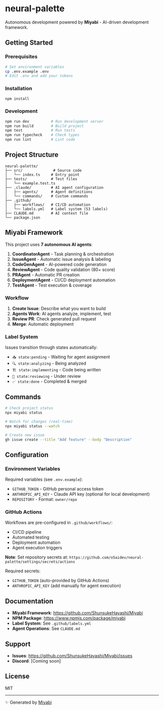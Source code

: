 # neural-palette

Autonomous development powered by **Miyabi** - AI-driven development framework.

## Getting Started

### Prerequisites

```bash
# Set environment variables
cp .env.example .env
# Edit .env and add your tokens
```

### Installation

```bash
npm install
```

### Development

```bash
npm run dev          # Run development server
npm run build        # Build project
npm test             # Run tests
npm run typecheck    # Check types
npm run lint         # Lint code
```

## Project Structure

```
neural-palette/
├── src/              # Source code
│   └── index.ts     # Entry point
├── tests/           # Test files
│   └── example.test.ts
├── .claude/         # AI agent configuration
│   ├── agents/      # Agent definitions
│   └── commands/    # Custom commands
├── .github/
│   ├── workflows/   # CI/CD automation
│   └── labels.yml   # Label system (53 labels)
├── CLAUDE.md        # AI context file
└── package.json
```

## Miyabi Framework

This project uses **7 autonomous AI agents**:

1. **CoordinatorAgent** - Task planning & orchestration
2. **IssueAgent** - Automatic issue analysis & labeling
3. **CodeGenAgent** - AI-powered code generation
4. **ReviewAgent** - Code quality validation (80+ score)
5. **PRAgent** - Automatic PR creation
6. **DeploymentAgent** - CI/CD deployment automation
7. **TestAgent** - Test execution & coverage

### Workflow

1. **Create Issue**: Describe what you want to build
2. **Agents Work**: AI agents analyze, implement, test
3. **Review PR**: Check generated pull request
4. **Merge**: Automatic deployment

### Label System

Issues transition through states automatically:

- `📥 state:pending` - Waiting for agent assignment
- `🔍 state:analyzing` - Being analyzed
- `🏗️ state:implementing` - Code being written
- `👀 state:reviewing` - Under review
- `✅ state:done` - Completed & merged

## Commands

```bash
# Check project status
npx miyabi status

# Watch for changes (real-time)
npx miyabi status --watch

# Create new issue
gh issue create --title "Add feature" --body "Description"
```

## Configuration

### Environment Variables

Required variables (see `.env.example`):

- `GITHUB_TOKEN` - GitHub personal access token
- `ANTHROPIC_API_KEY` - Claude API key (optional for local development)
- `REPOSITORY` - Format: `owner/repo`

### GitHub Actions

Workflows are pre-configured in `.github/workflows/`:

- CI/CD pipeline
- Automated testing
- Deployment automation
- Agent execution triggers

**Note**: Set repository secrets at:
`https://github.com/o5aidev/neural-palette/settings/secrets/actions`

Required secrets:
- `GITHUB_TOKEN` (auto-provided by GitHub Actions)
- `ANTHROPIC_API_KEY` (add manually for agent execution)

## Documentation

- **Miyabi Framework**: https://github.com/ShunsukeHayashi/Miyabi
- **NPM Package**: https://www.npmjs.com/package/miyabi
- **Label System**: See `.github/labels.yml`
- **Agent Operations**: See `CLAUDE.md`

## Support

- **Issues**: https://github.com/ShunsukeHayashi/Miyabi/issues
- **Discord**: [Coming soon]

## License

MIT

---

✨ Generated by [Miyabi](https://github.com/ShunsukeHayashi/Miyabi)
